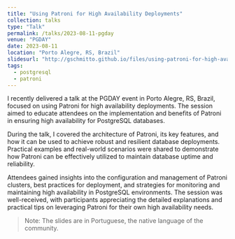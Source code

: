 ```yaml
---
title: "Using Patroni for High Availability Deployments"
collection: talks
type: "Talk"
permalink: /talks/2023-08-11-pgday
venue: "PGDAY"
date: 2023-08-11
location: "Porto Alegre, RS, Brazil"
slidesurl: "http://gschmitto.github.io/files/using-patroni-for-high-availability-deployments"
tags:
  - postgresql
  - patroni
---
```

I recently delivered a talk at the PGDAY event in Porto Alegre, RS, Brazil, focused on using Patroni for high availability deployments. The session aimed to educate attendees on the implementation and benefits of Patroni in ensuring high availability for PostgreSQL databases.

During the talk, I covered the architecture of Patroni, its key features, and how it can be used to achieve robust and resilient database deployments. Practical examples and real-world scenarios were shared to demonstrate how Patroni can be effectively utilized to maintain database uptime and reliability.

Attendees gained insights into the configuration and management of Patroni clusters, best practices for deployment, and strategies for monitoring and maintaining high availability in PostgreSQL environments. The session was well-received, with participants appreciating the detailed explanations and practical tips on leveraging Patroni for their own high availability needs.

> Note: The slides are in Portuguese, the native language of the community.